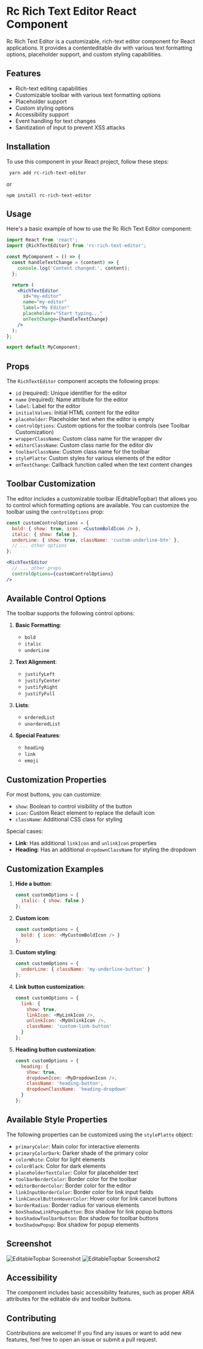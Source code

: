 # Rc Rich Text Editor React Component

Rc Rich Text Editor is a customizable, rich-text editor component for React applications. It provides a contenteditable div with various text formatting options, placeholder support, and custom styling capabilities.

## Features

- Rich-text editing capabilities
- Customizable toolbar with various text formatting options
- Placeholder support
- Custom styling options
- Accessibility support
- Event handling for text changes
- Sanitization of input to prevent XSS attacks

## Installation

To use this component in your React project, follow these steps:

``` yarn add rc-rich-text-editor``` 

or

``` npm install rc-rich-text-editor ```

## Usage

Here's a basic example of how to use the Rc Rich Text Editor component:

```jsx
import React from 'react';
import {RichTextEditor} from 'rc-rich-text-editor';

const MyComponent = () => {
  const handleTextChange = (content) => {
    console.log('Content changed:', content);
  };

  return (
    <RichTextEditor
      id="my-editor"
      name="my-editor"
      label="My Editor"
      placeholder="Start typing..."
      onTextChange={handleTextChange}
    />
  );
};

export default MyComponent;
```

## Props

The `RichTextEditor` component accepts the following props:

- `id` (required): Unique identifier for the editor
- `name` (required): Name attribute for the editor
- `label`: Label for the editor
- `initialValues`: Initial HTML content for the editor
- `placeholder`: Placeholder text when the editor is empty
- `controlOptions`: Custom options for the toolbar controls (see Toolbar Customization)
- `wrapperClassName`: Custom class name for the wrapper div
- `editorClassName`: Custom class name for the editor div
- `toolbarClassName`: Custom class name for the toolbar
- `stylePlatte`: Custom styles for various elements of the editor
- `onTextChange`: Callback function called when the text content changes

## Toolbar Customization

The editor includes a customizable toolbar (EditableTopbar) that allows you to control which formatting options are available. You can customize the toolbar using the `controlOptions` prop:

```jsx
const customControlOptions = {
  bold: { show: true, icon: <CustomBoldIcon /> },
  italic: { show: false },
  underLine: { show: true, className: 'custom-underline-btn' },
  // ... other options
};

<RichTextEditor
  // ... other props
  controlOptions={customControlOptions}
/>
```

## Available Control Options

The toolbar supports the following control options:

1. **Basic Formatting**:
   - `bold`
   - `italic`
   - `underLine`

2. **Text Alignment**:
   - `justifyLeft`
   - `justifyCenter`
   - `justifyRight`
   - `justifyFull`

3. **Lists**:
   - `orderedList`
   - `unorderedList`

4. **Special Features**:
   - `heading`
   - `link`
   - `emoji`

## Customization Properties

For most buttons, you can customize:

- `show`: Boolean to control visibility of the button
- `icon`: Custom React element to replace the default icon
- `className`: Additional CSS class for styling

Special cases:

- **Link**: Has additional `linkIcon` and `unlinkIcon` properties
- **Heading**: Has an additional `dropdownClassName` for styling the dropdown



## Customization Examples

1. **Hide a button**:
   ```javascript
   const customOptions = {
     italic: { show: false }
   };
   ```

2. **Custom icon**:
   ```javascript
   const customOptions = {
     bold: { icon: <MyCustomBoldIcon /> }
   };
   ```

3. **Custom styling**:
   ```javascript
   const customOptions = {
     underLine: { className: 'my-underline-button' }
   };
   ```

4. **Link button customization**:
   ```javascript
   const customOptions = {
     link: {
       show: true,
       linkIcon: <MyLinkIcon />,
       unlinkIcon: <MyUnlinkIcon />,
       className: 'custom-link-button'
     }
   };
   ```

5. **Heading button customization**:
   ```javascript
   const customOptions = {
     heading: {
       show: true,
       dropdownIcon: <MyDropdownIcon />,
       className: 'heading-button',
       dropdownClassName: 'heading-dropdown'
     }
   };
   ```

## Available Style Properties

The following properties can be customized using the `stylePlatte` object:

- `primaryColor`: Main color for interactive elements
- `primaryColorDark`: Darker shade of the primary color
- `colorWhite`: Color for light elements
- `colorBlack`: Color for dark elements
- `placeholderTextColor`: Color for placeholder text
- `toolbarBorderColor`: Border color for the toolbar
- `editorBorderColor`: Border color for the editor
- `linkInputBorderColor`: Border color for link input fields
- `linkCancelButtonHoverColor`: Hover color for link cancel buttons
- `borderRadius`: Border radius for various elements
- `boxShadowLinkPopupButton`: Box shadow for link popup buttons
- `boxShadowToolbarButton`: Box shadow for toolbar buttons
- `boxShadowPopup`: Box shadow for popup elements


## Screenshot

![EditableTopbar Screenshot](./images/Screenshot.png)
![EditableTopbar Screenshot2](./images/Screenshot2.png)

## Accessibility

The component includes basic accessibility features, such as proper ARIA attributes for the editable div and toolbar buttons.


## Contributing

Contributions are welcome! If you find any issues or want to add new features, feel free to open an issue or submit a pull request.

